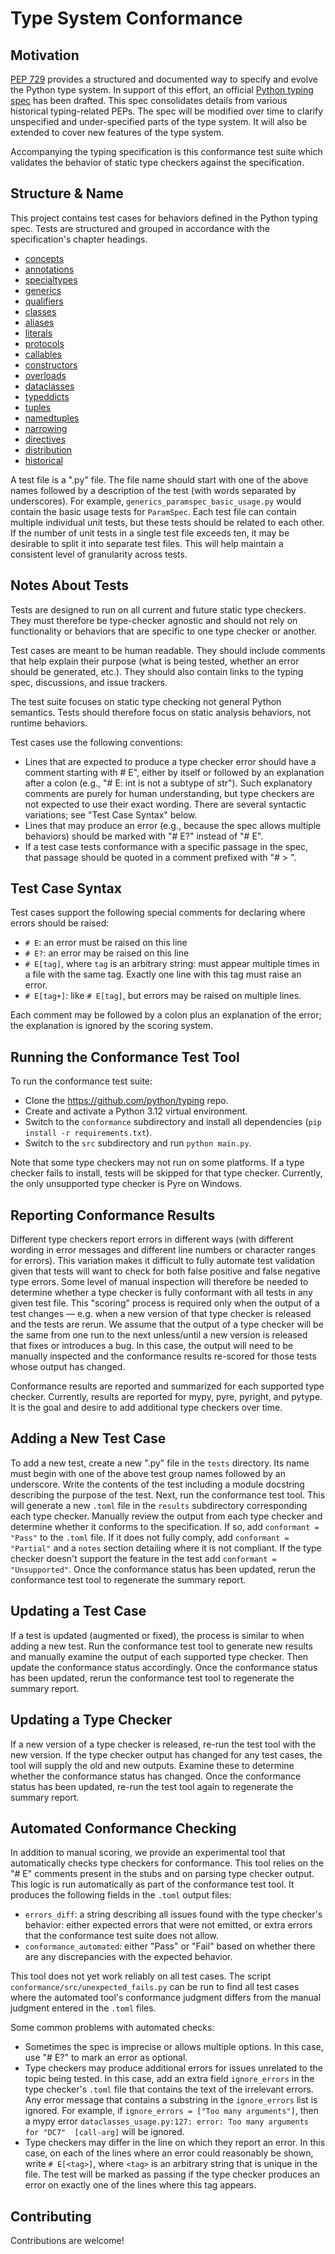 # Type System Conformance

## Motivation

[PEP 729](https://peps.python.org/pep-0729/) provides a structured and documented way to specify and evolve the Python type system. In support of this effort, an official [Python typing spec](https://typing.python.org/en/latest/spec/) has been drafted. This spec consolidates details from various historical typing-related PEPs. The spec will be modified over time to clarify unspecified and under-specified parts of the type system. It will also be extended to cover new features of the type system.

Accompanying the typing specification is this conformance test suite which validates the behavior of static type checkers against the specification.

## Structure & Name

This project contains test cases for behaviors defined in the Python typing spec. Tests are structured and grouped in accordance with the specification's chapter headings.

* [concepts](https://typing.python.org/en/latest/spec/concepts.html)
* [annotations](https://typing.python.org/en/latest/spec/annotations.html)
* [specialtypes](https://typing.python.org/en/latest/spec/special-types.html)
* [generics](https://typing.python.org/en/latest/spec/generics.html)
* [qualifiers](https://typing.python.org/en/latest/spec/qualifiers.html)
* [classes](https://typing.python.org/en/latest/spec/class-compat.html)
* [aliases](https://typing.python.org/en/latest/spec/aliases.html)
* [literals](https://typing.python.org/en/latest/spec/literal.html)
* [protocols](https://typing.python.org/en/latest/spec/protocol.html)
* [callables](https://typing.python.org/en/latest/spec/callables.html)
* [constructors](https://typing.python.org/en/latest/spec/constructors.html)
* [overloads](https://typing.python.org/en/latest/spec/overload.html)
* [dataclasses](https://typing.python.org/en/latest/spec/dataclasses.html)
* [typeddicts](https://typing.python.org/en/latest/spec/typeddict.html)
* [tuples](https://typing.python.org/en/latest/spec/tuples.html)
* [namedtuples](https://typing.python.org/en/latest/spec/namedtuples.html)
* [narrowing](https://typing.python.org/en/latest/spec/narrowing.html)
* [directives](https://typing.python.org/en/latest/spec/directives.html)
* [distribution](https://typing.python.org/en/latest/spec/distributing.html)
* [historical](https://typing.python.org/en/latest/spec/historical.html)

A test file is a ".py" file. The file name should start with one of the above names followed by a description of the test (with words separated by underscores). For example, `generics_paramspec_basic_usage.py` would contain the basic usage tests for `ParamSpec`. Each test file can contain multiple individual unit tests, but these tests should be related to each other. If the number of unit tests in a single test file exceeds ten, it may be desirable to split it into separate test files. This will help maintain a consistent level of granularity across tests.

## Notes About Tests

Tests are designed to run on all current and future static type checkers. They must therefore be type-checker agnostic and should not rely on functionality or behaviors that are specific to one type checker or another.

Test cases are meant to be human readable. They should include comments that help explain their purpose (what is being tested, whether an error should be generated, etc.). They should also contain links to the typing spec, discussions, and issue trackers.

The test suite focuses on static type checking not general Python semantics. Tests should therefore focus on static analysis behaviors, not runtime behaviors.

Test cases use the following conventions:

* Lines that are expected to produce a type checker error should have a comment starting with # E",
  either by itself or followed by an explanation after a colon (e.g., "# E: int is not a subtype
  of str"). Such explanatory comments are purely for human understanding, but type checkers are not
  expected to use their exact wording. There are several syntactic variations; see "Test Case Syntax"
  below.
* Lines that may produce an error (e.g., because the spec allows multiple behaviors) should be
  marked with "# E?" instead of "# E".
* If a test case tests conformance with a specific passage in the spec, that passage should be
  quoted in a comment prefixed with "# > ".

## Test Case Syntax

Test cases support the following special comments for declaring where errors should be raised:

* `# E`: an error must be raised on this line
* `# E?`: an error may be raised on this line
* `# E[tag]`, where `tag` is an arbitrary string: must appear multiple times in a file with the same tag.
  Exactly one line with this tag must raise an error.
* `# E[tag+]`: like `# E[tag]`, but errors may be raised on multiple lines.

Each comment may be followed by a colon plus an explanation of the error; the explanation is ignored
by the scoring system.

## Running the Conformance Test Tool

To run the conformance test suite:
* Clone the https://github.com/python/typing repo.
* Create and activate a Python 3.12 virtual environment.
* Switch to the `conformance` subdirectory and install all dependencies (`pip install -r requirements.txt`).
* Switch to the `src` subdirectory and run `python main.py`.

Note that some type checkers may not run on some platforms. If a type checker fails to install, tests will be skipped for that type checker.
Currently, the only unsupported type checker is Pyre on Windows.

## Reporting Conformance Results

Different type checkers report errors in different ways (with different wording in error messages and different line numbers or character ranges for errors). This variation makes it difficult to fully automate test validation given that tests will want to check for both false positive and false negative type errors. Some level of manual inspection will therefore be needed to determine whether a type checker is fully conformant with all tests in any given test file. This "scoring" process is required only when the output of a test changes — e.g. when a new version of that type checker is released and the tests are rerun. We assume that the output of a type checker will be the same from one run to the next unless/until a new version is released that fixes or introduces a bug. In this case, the output will need to be manually inspected and the conformance results re-scored for those tests whose output has changed.

Conformance results are reported and summarized for each supported type checker. Currently, results are reported for mypy, pyre, pyright, and pytype. It is the goal and desire to add additional type checkers over time.

## Adding a New Test Case

To add a new test, create a new ".py" file in the `tests` directory. Its name must begin with one of the above test group names followed by an underscore. Write the contents of the test including a module docstring describing the purpose of the test. Next, run the conformance test tool. This will generate a new `.toml` file in the `results` subdirectory corresponding each type checker. Manually review the output from each type checker and determine whether it conforms to the specification. If so, add `conformant = "Pass"` to the `.toml` file. If it does not fully comply, add `conformant = "Partial"` and a `notes` section detailing where it is not compliant. If the type checker doesn't support the feature in the test add `conformant = "Unsupported"`. Once the conformance status has been updated, rerun the conformance test tool to regenerate the summary report.

## Updating a Test Case

If a test is updated (augmented or fixed), the process is similar to when adding a new test. Run the conformance test tool to generate new results and manually examine the output of each supported type checker. Then update the conformance status accordingly. Once the conformance status has been updated, rerun the conformance test tool to regenerate the summary report.

## Updating a Type Checker

If a new version of a type checker is released, re-run the test tool with the new version. If the type checker output has changed for any test cases, the tool will supply the old and new outputs. Examine these to determine whether the conformance status has changed. Once the conformance status has been updated, re-run the test tool again to regenerate the summary report.

## Automated Conformance Checking

In addition to manual scoring, we provide an experimental tool that automatically checks type checkers for conformance. This tool relies on the "# E" comments present in the stubs and on parsing type checker output. This logic is run automatically as part of the conformance test tool. It produces the following fields in the `.toml` output files:

* `errors_diff`: a string describing all issues found with the type checker's behavior: either expected errors that were not emitted, or extra errors that the conformance test suite does not allow.
* `conformance_automated`: either "Pass" or "Fail" based on whether there are any discrepancies with the expected behavior.

This tool does not yet work reliably on all test cases. The script `conformance/src/unexpected_fails.py` can be run to find all test cases where the automated tool's conformance judgment differs from the manual judgment entered in the `.toml` files.

Some common problems with automated checks:

* Sometimes the spec is imprecise or allows multiple options. In this case, use "# E?" to mark an error as optional.
* Type checkers may produce additional errors for issues unrelated to the topic being tested. In this case, add an extra field `ignore_errors` in the type checker's `.toml` file that contains the text of the irrelevant errors. Any error message that contains a substring in the `ignore_errors` list is ignored. For example, if `ignore_errors = ["Too many arguments"]`, then a mypy error `dataclasses_usage.py:127: error: Too many arguments for "DC7"  [call-arg]` will be ignored.
* Type checkers may differ in the line on which they report an error. In this case, on each of the lines where an error could
  reasonably be shown, write `# E[<tag>]`, where `<tag>` is an arbitrary string that is unique in the file. The test will be marked as passing if the type checker produces an error on exactly one of the lines where this tag appears.

## Contributing

Contributions are welcome!
